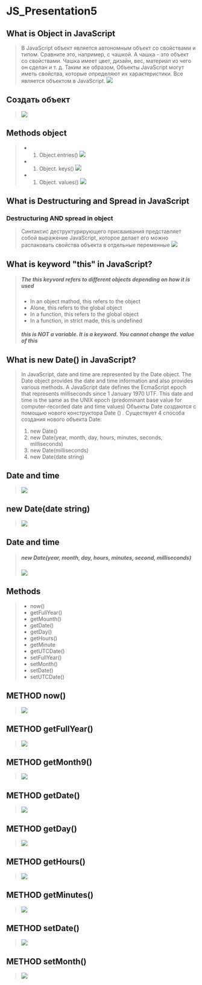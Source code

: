 # JS_Presentation5

## What is Object in JavaScript
> В JavaScript объект является автономным
объект со свойствами и типом.
Сравните это, например, с чашкой. А
чашка - это объект со свойствами. Чашка
имеет цвет, дизайн, вес, материал
из чего он сделан и т. д. Таким же образом,
Объекты JavaScript могут иметь свойства,
которые определяют их характеристики.
Все является объектом в JavaScript.
> ![](./object.png)

## Создать объект
> ![](./javascript-object.webp)

## Methods object
> - 1) Object.entries()
> ![](./object%20entries.png)
> - 1) Object. keys()
> ![](./object%20keys.png)
> - 1) Object. values()
> ![](./object%20values.png)

## What is Destructuring and Spread in JavaScript
### Destructuring AND spread in object
> Синтаксис деструктурирующего присваивания представляет собой выражение JavaScript, которое делает его
можно распаковать свойства объекта в отдельные переменные
> ![](./object%20spread.png)

## What is keyword "this" in JavaScript?
> ##### The this keyvord refers to different objects depending on how   it is used
> - In an object mathod, this refers to the object
> - Alone, this refers to the global object
> - In a function, this refers to the global object
> - In a function, in strict made, this is undefined
>
> ##### this is NOT a variable. It is a keyword. You cannot change the value of this

## What is new Date() in JavaScript?
> In JavaScript, date and time are represented by  the Date object. The Date object provides the date and time information and also provides various methods. A JavaScript date defines the EcmaScript epoch that represents milliseconds since 1 January 1970 UTF. This date and time is the same as the UNIX epoch (predominant base value for computer-recorded date and time values)
> Объекты Date создаются с помощью нового конструктора Date () .
> Существует 4 способа создания нового объекта Date:
> 1) new Date()
> 2) new Date(year, month, day, hours, minutes, seconds, milliseconds)
> 3) new Date(milliseconds)
> 4) new Date(date string)

## Date and time
> ![](./date%20and%20time.png)

## new Date(date string)
>![](./date%20string.png)

## Date and time
> ##### new Date(year, month, day, hours, minutes, second, milliseconds)
> ![](./date%20new.png)

## Methods
> - now()
> - getFullYear()
> - getMounth()
> - getDate()
> - getDay()
> - getHours()
> - getMinute
> - getUTCDate()
> - setFullYear()
> - setMonth()
> - setDate()
> - setUTCDate()

## METHOD now()
> ![](./Date.now.png)

## METHOD getFullYear()
> ![](./getFullYear.png)

## METHOD getMonth9()
> ![](./getMonth.png)

## METHOD getDate()
> ![](./getDate.png)

## METHOD getDay()
> ![](./getDay.png)

## METHOD getHours()
> ![](./getHours.png)

## METHOD getMinutes()
> ![](./getMinutes.png)

## METHOD setDate()
> ![](./setDate.png)

## METHOD setMonth()
> ![](./setMonth.png)